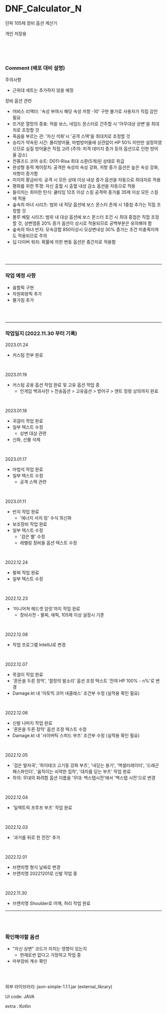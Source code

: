 # DNF_Calculator_N

던파 105제 장비 옵션 계산기

개인 저장용

<br/>  
<br/>  
<br/>

### Comment (배포 대비 설명)

주의사항
- 근위대 세트는 추가하지 않을 예정

장비 옵션 관련
- 어비스 리액터: '속성 부여시 해당 속성 저항 -10' 구현 불가로 사용자가 직접 감안 필요
- 뜨거운 열망의 증표: 적을 보스, 네임드 몬스터로 간주할 시 '아무대상 상변'을 최대치로 조정할 것
- 죽음을 부르는 관: '자신 석화'시 '공격 스택'을 최대치로 조정할 것
- 승리가 약속된 시간: 물리방어율, 마법방어율에 상관없이 HP 50% 미만만 설정하였으므로 실질 방어율은 직접 고려 (주의: 피격 데미지 증가 등의 옵션으로 인한 방어율 감소)
- 컨퓨즈드 코어 슈트: D011-Risa 최대 소환(5개)된 상태로 취급
- 완성형 동력 제어장치: 공격한 속성의 속성 강화, 저항 증가 옵션은 높은 속성 강화, 저항이 증가함
- 미지의 황금비석: 공격 시 모든 상태 이상 내성 증가 옵션을 자동으로 최대치로 적용
- 평화를 위한 투쟁: 자신 출혈 시 출혈 내성 감소 옵션을 자동으로 적용
- 들이치는 희미한 탄식: 쿨타임 12초 이상 스킬 공격력 증가를 35제 이상 모든 스킬에 적용
- 숲속의 마녀 시리즈: 범위 내 적당 옵션에 보스 몬스터 존재 시 1중첩 추가는 직접 조정할 것
- 블루 베릴 시리즈: 범위 내 대상 옵션에 보스 몬스터 조건 시 최대 중첩은 직접 조정할 것, 상변뎀증 20% 증가 옵션이 상시로 적용되므로 공백부분은 유의해야 함
- 숲속의 마녀 반지: 모속강합 850이상시 모상변내성 30% 증가는 조건 미충족이여도 적용되므로 주의
- 딥 다이버 워치: 확률에 의한 변동 옵션은 중간치로 적용함 

<br/>  
<br/>

---

### 작업 예정 사항

- 융합픽 구현
- 차원회랑픽 추가
- 불가침 추가

<br/>  
<br/>

---

### 작업일지 (2022.11.30 부터 기록)

2023.01.24

- 커스텀 전부 완료

<br/>

2023.01.19

- 커스텀 공용 옵션 작업 완료 및 고유 옵션 작업 중
  - 인게임 백과사전 > 전송옵션 > 고유옵션 > 방어구 > 엔트 정령 상의까지 완료

<br/>

2023.01.18

- 귀걸이 작업 완료
- 일부 텍스트 수정
  - 상변 대상 관련
- 신화, 산물 삭제

<br/>

2023.01.17

- 마법석 작업 완료
- 일부 텍스트 수정
  - 공격 스택 관련

<br/>

2023.01.11

- 반지 작업 완료
  - '에너지 서치 링' 수식 최신화
- 보조장비 작업 완료
- 일부 텍스트 수정
  - '검은 별' 수정
  - 레벨링 장비들 옵션 텍스트 수정

<br/>

2022.12.24

- 팔찌 작업 완료
- 일부 텍스트 수정

<br/>

2022.12.23

- '미니어쳐 헤드셋 암릿'까지 작업 완료
  - 장비사전 - 팔찌, 에픽, 105제 이상 설정시 기준

<br/>

2022.12.08

- 작업 프로그램 IntelliJ로 변경

<br/>

2022.12.07

- 목걸이 작업 완료
- '혼돈을 두른 장막', '절망의 발소리' 옵션 조정 텍스트 '잔여 HP 100% - n%'로 변경
- Damage.kt 내 '아토믹 코어 네클레스' 조건부 수정 (실적용 확인 필요)

<br/>

2022.12.06

- 신발 나머지 작업 완료
- '혼돈을 두른 장막' 옵션 조정 텍스트 수정
- Damage.kt 내 '사이버틱 스피드 부츠' 조건부 수정 (실적용 확인 필요)

<br/>

2022.12.05

- '검은 발자국', '하이테크 고기동 강화 부츠', '내딛는 용기', '엑셀러레이터', '드래곤 패스파인더', '움직이는 쇠약한 집착', '대지를 딛는 부츠' 작업 완료
- 하의: 무대의 화려함 옵션 이름을 '무대: 백스탭시전'에서 '백스탭 시전'으로 변경

<br/>

2022.12.04

- '일렉트릭 프루프 부츠' 작업 완료

<br/>

2022.12.03

- '과거를 뒤로 한 전진' 추가

<br/>

2022.12.01

- 브랜치명 형식 날짜로 변경
- 브랜치명 20221201로 신발 작업 중

<br/>

2022.11.30

- 브랜치명 Shoulder로 어깨, 허리 작업 완료

---

<br/>  
<br/>

### 확인해야할 옵션

- "자신 상변" 코드가 끼치는 영향이 있는지
  - 현재로썬 없다고 가정하고 작업 중
- 마부장비 계수 확인

<br/>  
<br/>

외부 라이브러리: json-simple-1.1.1.jar (external_library)

UI code: JAVA

extra : Kotlin
